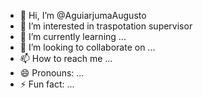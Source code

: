- 👋 Hi, I’m @AguiarjumaAugusto
- 👀 I’m interested in traspotation supervisor 
- 🌱 I’m currently learning ...
- 💞️ I’m looking to collaborate on ...
- 📫 How to reach me ...
- 😄 Pronouns: ...
- ⚡ Fun fact: ...

<!---
AguiarjumaAugusto/AguiarjumaAugusto is a ✨ special ✨ repository because its `README.md` (this file) appears on your GitHub profile.
You can click the Preview link to take a look at your changes.
--->
